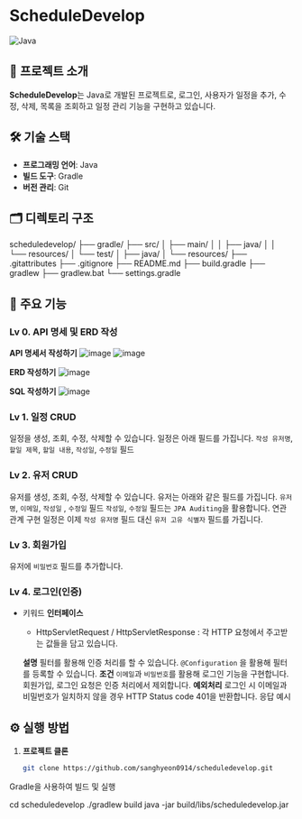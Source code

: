 # ScheduleDevelop

![Java](https://img.shields.io/badge/Java-100%25-blue)

## 📌 프로젝트 소개
**ScheduleDevelop**는 Java로 개발된 프로젝트로, 로그인, 사용자가 일정을 추가, 수정, 삭제, 목록을 조회하고 일정 관리 기능을 구현하고 있습니다.

## 🛠 기술 스택
- **프로그래밍 언어**: Java
- **빌드 도구**: Gradle
- **버전 관리**: Git

## 🗂 디렉토리 구조
scheduledevelop/ ├── gradle/ ├── src/ │ ├── main/ │ │ ├── java/ │ │ └── resources/ │ └── test/ │ ├── java/ │ └── resources/ ├── .gitattributes ├── .gitignore ├── README.md ├── build.gradle ├── gradlew ├── gradlew.bat └── settings.gradle

## 🚀 주요 기능
### Lv 0. API 명세 및 ERD 작성 

**API 명세서 작성하기**
![image](https://github.com/user-attachments/assets/5255d91e-622c-4fd2-a83e-82417913e1f1)
![image](https://github.com/user-attachments/assets/61beab0d-b99a-4980-8dbb-807e605f2ec7)
<br>

**ERD 작성하기**
![image](https://github.com/user-attachments/assets/695f0aba-556a-433a-9f13-fd7853abf62e)
<br>

**SQL 작성하기**
![image](https://github.com/user-attachments/assets/dce98ee1-1099-4770-b3d5-a414733f3aa5)
<br>

### Lv 1. 일정 CRUD 

일정을 생성, 조회, 수정, 삭제할 수 있습니다.
일정은 아래 필드를 가집니다.
`작성 유저명`, `할일 제목`, `할일 내용`, `작성일`, `수정일` 필드

### Lv 2. 유저 CRUD

유저를 생성, 조회, 수정, 삭제할 수 있습니다.
유저는 아래와 같은 필드를 가집니다.
  `유저명`, `이메일`, `작성일` , `수정일` 필드
          `작성일`, `수정일` 필드는 `JPA Auditing`을 활용합니다.
      연관관계 구현
  일정은 이제 `작성 유저명` 필드 대신 `유저 고유 식별자` 필드를 가집니다.

### Lv 3. 회원가입

유저에 `비밀번호` 필드를 추가합니다.

### Lv 4. 로그인(인증)

- 키워드
    **인터페이스**    
    - HttpServletRequest / HttpServletResponse : 각 HTTP 요청에서 주고받는 값들을 담고 있습니다.
  
  **설명**
          필터를 활용해 인증 처리를 할 수 있습니다.
       `@Configuration` 을 활용해 필터를 등록할 수 있습니다.
   **조건**
          `이메일`과 `비밀번호`를 활용해 로그인 기능을 구현합니다.
          회원가입, 로그인 요청은 인증 처리에서 제외합니다.
  **예외처리**
          로그인 시 이메일과 비밀번호가 일치하지 않을 경우 HTTP Status code 401을 반환합니다.
          응답 예시

## ⚙️ 실행 방법
1. **프로젝트 클론**
   ```bash
   git clone https://github.com/sanghyeon0914/scheduledevelop.git
   
Gradle을 사용하여 빌드 및 실행

cd scheduledevelop
./gradlew build
java -jar build/libs/scheduledevelop.jar

